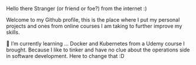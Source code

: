 Hello there Stranger (or friend or foe?) from the internet :)

Welcome to my Github profile, this is the place where I put my personal projects and ones from online courses I am taking to further improve my skills.

🌱 I’m currently learning ...
Docker and Kubernetes from a Udemy course I brought.  Because I like to tinker and have no clue about the operations side in software development.  Here to change that :D


<!---
wizgurl101/wizgurl101 is a ✨ special ✨ repository because its `README.md` (this file) appears on your GitHub profile.
You can click the Preview link to take a look at your changes.
--->

